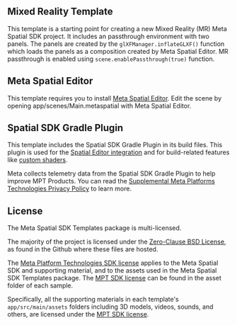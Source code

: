 ## Mixed Reality Template

This template is a starting point for creating a new Mixed Reality (MR) Meta Spatial SDK project. It includes an passthrough environment with two panels. The panels are created by the `glXFManager.inflateGLXF()` function which loads the panels as a composition created by Meta Spatial Editor. MR passthrough is enabled using `scene.enablePassthrough(true)` function.

## Meta Spatial Editor

This template requires you to install [Meta Spatial Editor](https://developers.meta.com/horizon/documentation/spatial-sdk/spatial-editor-overview).
Edit the scene by opening app/scenes/Main.metaspatial with Meta Spatial Editor.

## Spatial SDK Gradle Plugin

This template includes the Spatial SDK Gradle Plugin in its build files. This plugin is used for the [Spatial Editor integration](https://developers.meta.com/horizon/documentation/spatial-sdk/spatial-sdk-editor#use-the-spatial-sdk-gradle-plugin) and for build-related features like [custom shaders](https://developers.meta.com/horizon/documentation/spatial-sdk/spatial-sdk-custom-shaders).

Meta collects telemetry data from the Spatial SDK Gradle Plugin to help improve MPT Products. You can read the [Supplemental Meta Platforms Technologies Privacy Policy](https://www.meta.com/legal/privacy-policy/) to learn more.

## License

The Meta Spatial SDK Templates package is multi-licensed.

The majority of the project is licensed under the [Zero-Clause BSD License](https://github.com/meta-quest/Meta-Spatial-SDK-Templates/tree/main/LICENSE), as found in the Github where these files are hosted.

The [Meta Platform Technologies SDK license](https://developer.oculus.com/licenses/oculussdk/) applies to the Meta Spatial SDK and supporting material, and to the assets used in the Meta Spatial SDK Templates package. The [MPT SDK license](https://github.com/meta-quest/Meta-Spatial-SDK-Templates/tree/main/MixedRealityTemplate/app/src/main/assets/LICENSE.md) can be found in the asset folder of each sample.

Specifically, all the supporting materials in each template's `app/src/main/assets` folders including 3D models, videos, sounds, and others, are licensed under the [MPT SDK license](https://developer.oculus.com/licenses/oculussdk/).
